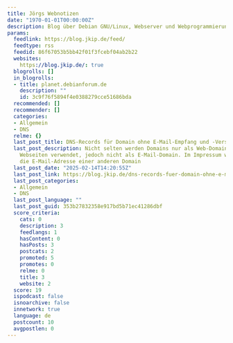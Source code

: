 ```yaml
---
title: Jörgs Webnotizen
date: "1970-01-01T00:00:00Z"
description: Blog über Debian GNU/Linux, Webserver und Webprogrammierung
params:
  feedlink: https://blog.jkip.de/feed/
  feedtype: rss
  feedid: 86f67053b5bb42f01f3fcebf04ab2b22
  websites:
    https://blog.jkip.de/: true
  blogrolls: []
  in_blogrolls:
  - title: planet.debianforum.de
    description: ""
    id: 3c9f76f5894f4e0388279cce51686bda
  recommended: []
  recommender: []
  categories:
  - Allgemein
  - DNS
  relme: {}
  last_post_title: DNS-Records für Domain ohne E-Mail-Empfang und -Versand
  last_post_description: Nicht selten werden Domains nur als Web-Domain füs die eigenen
    Webseiten verwendet, jedoch nicht als E-Mail-Domain. Im Impressum wird dann beispielsweise
    die E-Mail-Adresse einer anderen Domain
  last_post_date: "2025-02-14T14:20:55Z"
  last_post_link: https://blog.jkip.de/dns-records-fuer-domain-ohne-e-mail-empfang-und-versand/
  last_post_categories:
  - Allgemein
  - DNS
  last_post_language: ""
  last_post_guid: 353b27832358e917bd5b71ec41286dbf
  score_criteria:
    cats: 0
    description: 3
    feedlangs: 1
    hasContent: 0
    hasPosts: 3
    postcats: 2
    promoted: 5
    promotes: 0
    relme: 0
    title: 3
    website: 2
  score: 19
  ispodcast: false
  isnoarchive: false
  innetwork: true
  language: de
  postcount: 10
  avgpostlen: 0
---
```

